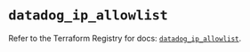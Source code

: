 # `datadog_ip_allowlist`

Refer to the Terraform Registry for docs: [`datadog_ip_allowlist`](https://registry.terraform.io/providers/datadog/datadog/3.78.0/docs/resources/ip_allowlist).

